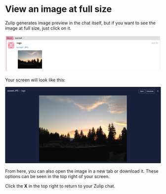 # View an image at full size

Zulip generates image preview in the chat itself, but if you want to see the image at full size, just click on it.

![preview](/static/images/help/image-preview.png)

Your screen will look like this:

![full-size](/static/images/help/full-size.png)

From here, you can also open the image in a new tab or download it. These options can be seen in the top right of your screen.

Click the **X** in the top right to return to your Zulip chat.
